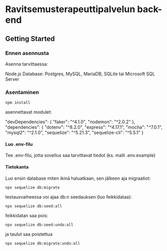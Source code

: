 # Ravitsemusterapeuttipalvelun back-end

## Getting Started

### Ennen asennusta

Asenna tarvittaessa:

Node.js
Database: Postgres, MySQL, MariaDB, SQLite tai Microsoft SQL Server

### Asentaminen

```
npm install
```

asennettavat modulet:

"devDependencies": {
    "faker": "^4.1.0",
    "nodemon": "^2.0.2"
},
"dependencies": {
    "dotenv": "^8.2.0",
    "express": "^4.17.1",
    "mocha": "^7.0.1",
    "mysql2": "^2.1.0",
    "sequelize": "^5.21.3",
    "sequelize-cli": "^5.5.1"
}

#### Luo .env-filu

Tee .env-filu, jotta sovellus saa tarvittavat tiedot (ks. malli .env.example)

#### Tietokanta

Luo ensin database miten ikinä haluatkaan, sen jälkeen aja migraatiot:
```
npx sequelize db:migrate
```

testausvaiheessa voi ajaa db:n seedauksen (luo feikkidataa):
```
npx sequelize db:seed:all
```

feikkidatan saa pois:
```
npx sequelize db:seed:undo:all
```

ja taulut saa poistettua 
```
npx sequelize db:migrate:undo:all
```

